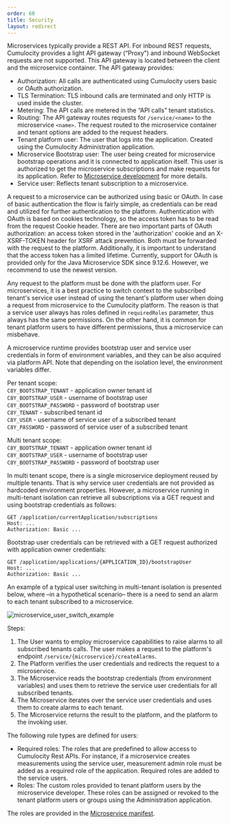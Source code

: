 ```yaml
---
order: 60
title: Security
layout: redirect
---
```


Microservices typically provide a REST API. For inbound REST requests, Cumulocity provides a light API gateway (“Proxy”) and inbound WebSocket requests are not supported. This API gateway is located between the client and the microservice container. The API gateway provides:

* Authorization: All calls are authenticated using Cumulocity users basic or OAuth authorization.
* TLS Termination: TLS inbound calls are terminated and only HTTP is used inside the cluster.
* Metering: The API calls are metered in the “API calls” tenant statistics.
* Routing: The API gateway routes requests for `/service/<name>` to the microservice `<name>`. The request routed to the microservice container and tenant options are added to the request headers.
* Tenant platform user: The user that logs into the application. Created using the Cumulocity Administration application.
* Microservice Bootstrap user: The user being created for microservice bootstrap operations and it is connected to application itself. This user is authorized to get the microservice subscriptions and make requests for its application. Refer to [Microservice development](/guides/microservice-sdk/rest#microservice-development) for more details.
* Service user: Reflects tenant subscription to a microservice.

A request to a microservice can be authorized using basic or OAuth. In case of basic authentication the flow is fairly simple, as credentials can be read and utilized for further authentication to the platform. Authentication with OAuth is based on cookies technology, so the access token has to be read from the request Cookie header. There are two important parts of OAuth authorization: an access token stored in the 'authorization' cookie and an X-XSRF-TOKEN header for XSRF attack prevention. Both must be forwarded with the request to the platform. Additionally, it is important to understand that the access token has a limited lifetime. Currently, support for OAuth is provided only for the Java Microservice SDK since 9.12.6. However, we recommend to use the newest version.

Any request to the platform must be done with the platform user. For microservices, it is a best practice to switch context to the subscribed tenant's service user instead of using the tenant's platform user when doing a request from microservice to the Cumulocity platform. The reason is that a service user always has roles defined in `requiredRoles` parameter, thus always has the same permissions. On the other hand, it is common for tenant platform users to have different permissions, thus a microservice can misbehave.

A microservice runtime provides bootstrap user and service user credentials in form of environment variables, and they can be also acquired via platform API. Note that depending on the isolation level, the environment variables differ.

Per tenant scope:  
`C8Y_BOOTSTRAP_TENANT` - application owner tenant id  
`C8Y_BOOTSTRAP_USER` - username of bootstrap user   
`C8Y_BOOTSTRAP_PASSWORD` - password of bootstrap user  
`C8Y_TENANT` - subscribed tenant id  
`C8Y_USER` - username of service user of a subscribed tenant   
`C8Y_PASSWORD` - password of service user of a subscribed tenant

Multi tenant scope:  
`C8Y_BOOTSTRAP_TENANT` - application owner tenant id  
`C8Y_BOOTSTRAP_USER` - username of bootstrap user   
`C8Y_BOOTSTRAP_PASSWORD` - password of bootstrap user   

In multi tenant scope, there is a single microservice deployment reused by multiple tenants. That is why service user credentials are not provided as hardcoded environment properties. However, a microservice running in multi-tenant isolation can retrieve all subscriptions via a GET request and using bootstrap credentials as follows:
```http
GET /application/currentApplication/subscriptions
Host: ...
Authorization: Basic ...
```

Bootstrap user credentials can be retrieved with a GET request authorized with application owner credentials:
```http
GET /application/applications/{APPLICATION_ID}/bootstrapUser
Host: ...
Authorization: Basic ...
```

An example of a typical user switching in multi-tenant isolation is presented below, where –in a hypothetical scenario– there is a need to send an alarm to each tenant subscribed to a microservice.

![microservice_user_switch_example](/guides/images/concepts-guide/microserviceusersexample.png)

Steps:
1. The User wants to employ microservice capabilities to raise alarms to all subscribed tenants calls. The user makes a request to the platform's endpoint `/service/{microservice}/createAlarms`.
2. The Platform verifies the user credentials and redirects the request to a microservice.
3. The Microservice reads the bootstrap credentials (from environment variables) and uses them to retrieve the service user credentials for all subscribed tenants.
4. The Microservice iterates over the service user credentials and uses them to create alarms to each tenant.
5. The Microservice returns the result to the platform, and the platform to the invoking user.

The following role types are defined for users:

* Required roles: The roles that are predefined to allow access to Cumulocity Rest APIs.
For instance, if a microservice creates measurements using the service user, measurement admin role must be added as a required role of the application.
Required roles are added to the service users.
* Roles: The custom roles provided to tenant platform users by the microservice developer.
These roles can be assigned or revoked to the tenant platform users or groups using the Administration application.

The roles are provided in the [Microservice manifest](/guides/reference/microservice-manifest).
